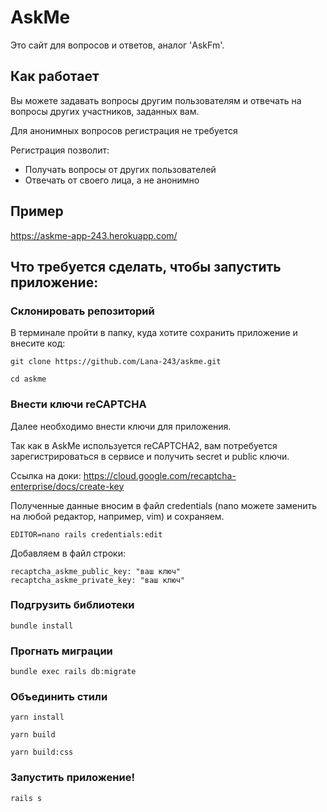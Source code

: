 # AskMe
Это сайт для вопросов и ответов, аналог 'AskFm'.

## Как работает

Вы можете задавать вопросы другим пользователям и отвечать на вопросы других участников, заданных вам.

Для анонимных вопросов регистрация не требуется

Регистрация позволит:

* Получать вопросы от других пользователей
* Отвечать от своего лица, а не анонимно

## Пример

https://askme-app-243.herokuapp.com/

## Что требуется сделать, чтобы запустить приложение:

### Склонировать репозиторий

В терминале пройти в папку, куда хотите сохранить приложение и внесите код:

```
git clone https://github.com/Lana-243/askme.git
```

```
cd askme
```

### Внести ключи reCAPTCHA

Далее необходимо внести ключи для приложения.

Так как в AskMe используется reCAPTCHA2, вам потребуется зарегистрироваться в сервисе и получить secret и public ключи.

Ссылка на доки: https://cloud.google.com/recaptcha-enterprise/docs/create-key

Полученные данные вносим в файл credentials (nano можете заменить на любой редактор, например, vim) и сохраняем.

```
EDITOR=nano rails credentials:edit
```
Добавляем в файл строки:
```
recaptcha_askme_public_key: "ваш ключ"
recaptcha_askme_private_key: "ваш ключ"
```

### Подгрузить библиотеки

```
bundle install
```

### Прогнать миграции

```
bundle exec rails db:migrate
```

### Объединить стили

```
yarn install
```
```
yarn build
```
```
yarn build:css
```

### Запустить приложение!

```
rails s
```
